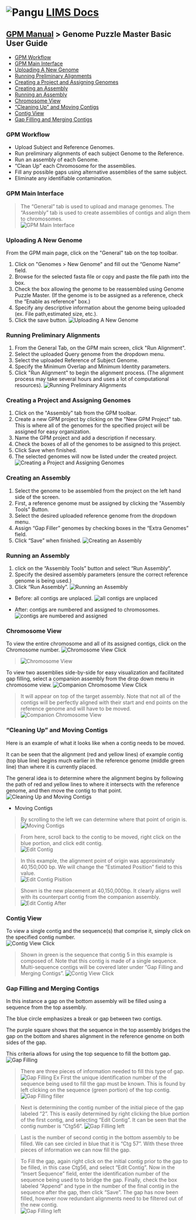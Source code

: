 # ![Pangu](images/logo.png) [LIMS Docs](README.md)
## [GPM Manual](GPM-Manual.md) > Genome Puzzle Master Basic User Guide
- [GPM Workflow](#gpm-workflow)
- [GPM Main Interface](#gpm-main-interface)
- [Uploading A New Genome](#uploading-a-new-genome)
- [Running Preliminary Alignments](#running-preliminary-alignments)
- [Creating a Project and Assigning Genomes](#creating-a-project-and-assigning-genomes)
- [Creating an Assembly](#creating-an-assembly)
- [Running an Assembly](#running-an-assembly)
- [Chromosome View](#chromosome-view)
- [“Cleaning Up” and Moving Contigs](#cleaning-up-and-moving-contigs)
- [Contig View](#contig-view)
- [Gap Filling and Merging Contigs](#gap-filling-and-merging-contigs)

### GPM Workflow
- Upload Subject and Reference Genomes.
- Run preliminary alignments of each subject Genome to the Reference.
- Run an assembly of each Genome.
- “Clean Up” each Chromosome for the assemblies.
- Fill any possible gaps using alternative assemblies of the same subject.  
- Eliminate any identifiable contamination.  

### GPM Main Interface
> The “General” tab is used to upload and manage genomes.
> The “Assembly” tab is used to create assemblies of contigs and align them to chromosomes.  
> ![GPM Main Interface](images/GPM_Screenshots/Slide1.PNG)

### Uploading A New Genome
From the GPM main page, click on the "General" tab on the top toolbar.   
1. Click on "Genomes > New Genome"  and fill out the “Genome Name” field.  
2. Browse for the selected fasta file or copy and paste the file path into the box.  
3. Check the box allowing the genome to be reassembled using Genome Puzzle Master. (If the genome is to be assigned as a reference, check the “Enable as reference" box.)
4. Specify any descriptive information about the genome being uploaded (ex. File path,estimated size, etc.).
5. Click the save button.
![Uploading A New Genome](images/GPM_Screenshots/Slide2.PNG)

### Running Preliminary Alignments
1. From the General Tab, on the GPM main screen, click "Run Alignment".
2. Select the uploaded Query genome from the dropdown menu.
3. Select the uploaded Reference of Subject Genome.
4. Specify the Minimum Overlap and Minimum Identity parameters.
5. Click "Run Alignment" to begin the alignment process.  (The alignment process may take several hours and uses a lot of computational resources). 
![Running Preliminary Alignments](images/GPM_Screenshots/Slide3.PNG)

### Creating a Project and Assigning Genomes
1. Click on the "Assembly" tab from the GPM toolbar.
2. Create a new GPM project by clicking on the "New GPM Project" tab.  This is where all of the genomes for the specified project will be assigned for easy organization.
3. Name the GPM project and add a description if necessary.
4. Check the boxes of all of the genomes to be assigned to this project.
5. Click Save when finished.
6. The selected genomes will now be listed under the created project.
![Creating a Project and Assigning Genomes](images/GPM_Screenshots/Slide4.PNG)

### Creating an Assembly
1. Select the genome to be assembled from the project on the left hand side of the screen.  
2. First, a reference genome must be assigned by clicking the "Assembly Tools" Button.
3. Select the desired uploaded reference genome from the dropdown menu.  
4. Assign “Gap Filler” genomes by checking boxes in the “Extra Genomes” field. 
5. Click “Save” when finished.
![Creating an Assembly](images/GPM_Screenshots/Slide5.PNG)

### Running an Assembly
1. click on the “Assembly Tools” button and select “Run Assembly”. 
2. Specify the desired assembly parameters (ensure the correct reference genome is being used.)
3. Click “Run Assembly”.
![Running an Assembly](images/GPM_Screenshots/Slide6.PNG)

- Before: all contigs are unplaced. 
![all contigs are unplaced](images/GPM_Screenshots/Slide7.PNG)

- After: contigs are numbered and assigned to chromosomes.  
![contigs are numbered and assigned](images/GPM_Screenshots/Slide9.PNG)

### Chromosome View
To view the entire chromosome and all of its assigned contigs, click on the Chromosome number. 
![Chromosome View Click](images/GPM_Screenshots/Slide11_2.PNG)
> ![Chromosome View](images/GPM_Screenshots/slide11_1.PNG)

To view two assemblies side-by-side for easy visualization and facilitated gap filling, select a companion assembly from the drop down menu in chromosome view.
![Companion Chromosome View Click](images/GPM_Screenshots/sLIDE12_1.PNG)
> It will appear on top of the target assembly.
> Note that not all of the contigs will be perfectly aligned with their start and end points on the reference genome and will have to be moved.
> ![Companion Chromosome View](images/GPM_Screenshots/Slide12_2.PNG)

### “Cleaning Up” and Moving Contigs
Here is an example of what it looks like when a contig needs to be moved.  

It can be seen that the alignment (red and yellow lines) of example contig (top blue line) begins much earlier in the reference genome (middle green line)  than where it is currently placed.  

The general idea is to determine where the alignment begins by following the path of red and yellow lines to where it intersects with the reference genome, and then move the contig to that point.  
![Cleaning Up and Moving Contigs](images/GPM_Screenshots/Slide13.PNG)

* Moving Contigs
> By scrolling to the left we can determine where that point of origin is. 
![Moving Contigs](images/GPM_Screenshots/Slide14_2.PNG)

> From here, scroll back to the contig to be moved, right click on the blue portion, and click edit contig.  
![Edit Contig](images/GPM_Screenshots/Slide14_1.PNG)

> In this example, the alignment point of origin was approximately 40,150,000 bp.  We will change the “Estimated Position” field to this value.  
![Edit Contig Pisition](images/GPM_Screenshots/Slide15_2.PNG)

> Shown is the new placement at 40,150,000bp. It clearly aligns well with its counterpart contig from the companion assembly.  
![Edit Contig After](images/GPM_Screenshots/slide16.PNG)

### Contig View
To view a single contig and the sequence(s) that comprise it, simply click on the specified contig number.  
![Contig View Click](images/GPM_Screenshots/slide17_1.PNG)
> Shown in green is the sequence that contig 5 in this example is composed of. Note that this contig is made of a single sequence.  Multi-sequence contigs will be covered later under “Gap Filling and Merging Contigs”.
![Contig View Click](images/GPM_Screenshots/Slide17_2.PNG)

### Gap Filling and Merging Contigs
In this instance a gap on the bottom assembly will be filled using a sequence from the top assembly.  

The blue circle emphasizes a break or gap between two contigs.  

The purple square shows that the sequence in the top assembly bridges the gap on the bottom and shares alignment in the reference genome on both sides of the gap.  

This criteria allows for using the top sequence to fill the bottom gap.  
![Gap Filling](images/GPM_Screenshots/Slide18.PNG)

> There are three pieces of information needed to fill this type of gap.  
![Gap Filling Ex](images/GPM_Screenshots/Slide19_2.PNG)
> First the unique identification number of the sequence being used to fill the gap must be known.  This is found by left clicking on the sequence (green portion) of the top contig.  
![Gap Filling filler](images/GPM_Screenshots/Slide19_1.PNG)

> Next is determining the contig number of the initial piece of the gap labeled  “2”.   This is easily determined by right clicking the blue portion of the first contig, and selecting “Edit Contig”.  It can be seen that the contig number is “Ctg56”.
![Gap Filling left](images/GPM_Screenshots/Slide20_1.PNG)

> Last is the number of second contig in the bottom assembly to be filled.   We can see circled in blue that it is “Ctg 57”. With these three pieces of information we can now fill the gap. 

> To Fill the gap, again right click on the initial contig prior to the gap to be filled, in this case Ctg56, and select “Edit Contig”. Now in the “Insert Sequence” field, enter the identification number of the sequence being used to  to bridge the gap. Finally, check the box labeled “Append” and type in the number of the final contig in the sequence after the gap, then click “Save”. The gap has now been filled, however now redundant alignments need to be filtered out of the new contig.  
![Gap Filling left](images/GPM_Screenshots/Slide22.PNG)


